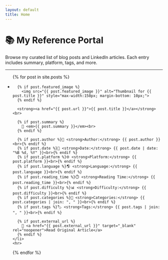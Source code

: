 ```yaml
---
layout: default
title: Home
---
```


# 📚 My Reference Portal

Browse my curated list of blog posts and LinkedIn articles. Each entry includes summary, platform, tags, and more.

---

<ul>
  {% for post in site.posts %}
    <li style="margin-bottom: 2rem;">

      {% if post.featured_image %}
        <img src="{{ post.featured_image }}" alt="Thumbnail for {{ post.title }}" style="max-width:150px; margin-bottom: 10px;">
      {% endif %}

      <strong><a href="{{ post.url }}">{{ post.title }}</a></strong><br>

      {% if post.summary %}
        📝 <em>{{ post.summary }}</em><br>
      {% endif %}

      {% if post.author %}👤 <strong>Author:</strong> {{ post.author }}<br>{% endif %}
      {% if post.date %}📅 <strong>Date:</strong> {{ post.date | date: "%B %d, %Y" }}<br>{% endif %}
      {% if post.platform %}🌐 <strong>Platform:</strong> {{ post.platform }}<br>{% endif %}
      {% if post.language %}🌎 <strong>Language:</strong> {{ post.language }}<br>{% endif %}
      {% if post.reading_time %}⏱️ <strong>Reading Time:</strong> {{ post.reading_time }}<br>{% endif %}
      {% if post.difficulty %}📊 <strong>Difficulty:</strong> {{ post.difficulty }}<br>{% endif %}
      {% if post.categories %}📂 <strong>Categories:</strong> {{ post.categories | join: ", " }}<br>{% endif %}
      {% if post.tags %}🏷️ <strong>Tags:</strong> {{ post.tags | join: ", " }}<br>{% endif %}

      {% if post.external_url %}
        🔗 <a href="{{ post.external_url }}" target="_blank" rel="noopener">Read Original Article</a>
      {% endif %}
    </li>
    <hr>
  {% endfor %}
</ul>

